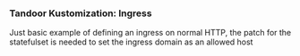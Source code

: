 ### Tandoor Kustomization: Ingress

Just basic example of defining an ingress on normal HTTP, the patch for the 
statefulset is needed to set the ingress domain as an allowed host
